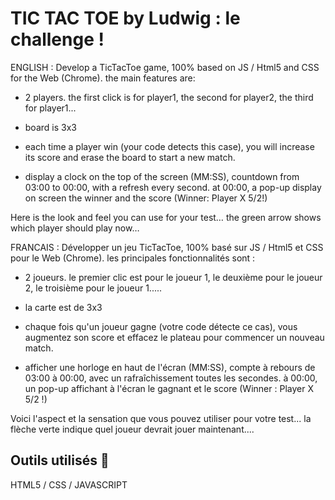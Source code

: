 # TIC TAC TOE by Ludwig : le challenge !
ENGLISH :
Develop a TicTacToe game, 100% based on JS / Html5 and CSS for the Web (Chrome). the main features are:

- 2 players. the first click is for player1, the second for player2, the third for player1...

- board is 3x3

- each time a player win (your code detects this case), you will increase its score and erase the board to start a new match.

- display a clock on the top of the screen (MM:SS), countdown  from 03:00 to 00:00, with a refresh every second. at 00:00, a pop-up display on screen the winner and the score (Winner: Player X 5/2!)

Here is the look and feel you can use for your test… the green arrow shows which player should play now…

FRANCAIS : 
Développer un jeu TicTacToe, 100% basé sur JS / Html5 et CSS pour le Web (Chrome). les principales fonctionnalités sont :

- 2 joueurs. le premier clic est pour le joueur 1, le deuxième pour le joueur 2, le troisième pour le joueur 1.....

- la carte est de 3x3

- chaque fois qu'un joueur gagne (votre code détecte ce cas), vous augmentez son score et effacez le plateau pour commencer un nouveau match.

- afficher une horloge en haut de l'écran (MM:SS), compte à rebours de 03:00 à 00:00, avec un rafraîchissement toutes les secondes. à 00:00, un pop-up affichant à l'écran le gagnant et le score (Winner : Player X 5/2 !)

Voici l'aspect et la sensation que vous pouvez utiliser pour votre test... la flèche verte indique quel joueur devrait jouer maintenant....


## Outils utilisés :bow_and_arrow:
HTML5 / CSS / JAVASCRIPT
